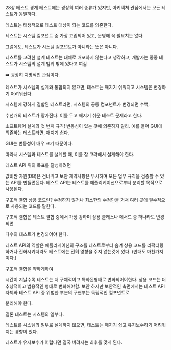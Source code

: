 28장 테스트 경계
테스트에는 굉장히 여러 종류가 있지만, 아키텍처 관점에서는 모든 테스트가 동일하다.

테스트는 태생적으로 테스트 대상이 되는 코드를 의존한다.

테스트는 시스템 컴포넌트 중 가장 고립되어 있고, 운영에 꼭 필요치는 않다.

그럼에도, 테스트가 시스템 컴포넌트가 아니라는 뜻은 아니다.

테스트를 고려한 설계
테스트는 대체로 배포하지 않는다고 생각하고, 개발자는 종종 테스트가 시스템의 설계 범위 밖에 있다고 여김

➡️ 굉장히 치명적인 관점이다.

테스트가 시스템의 설계와 통합되지 않으면, 테스트는 깨지기 쉬워지고 시스템은 변경하기 어려워진다.

시스템에 강하게 결합된 테스트라면, 시스템의 공통 컴포넌트가 변경되면 수백,

수천개의 테스트가 망가진다. 이를 두고 깨지기 쉬운 테스트 문제라고 한다.

소프트웨어 설계의 첫 번째 규칙!
변동성이 있는 것에 의존하지 말라.
예를 들어 GUI에 의존하는 테스트라면, 깨지기 쉽다.

GUI는 변동성이 매우 크기 때문이다.

따라서 시스템과 테스트를 설계할 때, 이를 잘 고려해서 설계해야 한다.

테스트 API
위의 목표를 달성하려면

값비싼 자원(DB)은 건너뛰고
보안 제약사항은 무시하며
모든 업무 규칙을 검증할 수 있는 API를 만들면된다.
테스트 API는 테스트를 애플리케이션으로부터 분리할 목적으로 사용된다.

구조적 결합
상용 코드란? 수정하지 않거나 최소한의 수정만을 거쳐 여러 곳에 필수적으로 사용되는 코드를 말한다.

구조적 결합은 테스트 결합 중에서 가장 강하며 상용 클래스나 메서드 중 하나라도 변경되면

다수의 테스트가 변경되어야 한다.

테스트 API의 역할은 애플리케이션의 구조를 테스트로부터 숨겨 상용 코드를 리팩터링 하거나 진화시키더라도
테스트에는 전혀 영향을 주지 않는것에 있다. (반대도 마찬가지이다.)

구조적 결합을 약하게하여

시간이 지날수록 테스트는 더 구체적이고 특화된형태로 변화되어야한다.
상용 코드는 더 추상적이고 범용적인 형태로 변화해야함.
보안
하지만 보안적인 측면에서는 테스트 API 자체와 테스트 API 중 위험한 부분의 구현부는 독립적인 컴포넌트로

분리해야 한다.

결론
테스트는 시스템의 일부다.

테스트를 시스템의 일부로 설계하지 않으면, 테스트는 깨지기 쉽고 유지보수하기 어려워지는 경향이 있다.

테스트가 유지보수가 어렵다면 결국 버려지는 최후를 맞게 된다.
